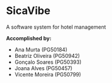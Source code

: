 # __SicaVibe__
A software system for hotel management

__Accomplished by:__
- Ana Murta (PG50184)
- Beatriz Oliveira (PG50942)
- Gonçalo Soares (PG50393)
- Joana Alves (PG50457)
- Vicente Moreira (PG50799)
